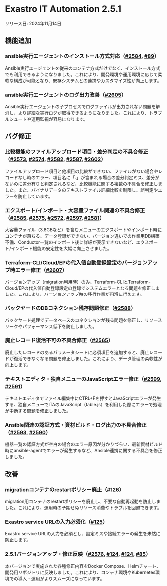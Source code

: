 # Exastro IT Automation 2.5.1

リリース日: 2024年11月14日

## 機能追加

### ansible実行エージェントのインストール方式対応（[#2584](https://github.com/exastro-suite/exastro-it-automation/issues/2584), [#89](https://github.com/exastro-suite/exastro-it-automation/issues/89)）
Ansible実行エージェントを従来のコンテナ方式だけでなく、インストール方式でも利用できるようになりました。これにより、開発環境や運用環境に応じて柔軟な構成が可能となり、既存システムとの連携やカスタマイズ性が向上します。

### ansible実行エージェントのログ出力改善（[#2605](https://github.com/exastro-suite/exastro-it-automation/issues/2605)）
Ansible実行エージェントの子プロセスでログファイルが出力されない問題を解消し、より詳細な実行ログが取得できるようになりました。これにより、トラブルシュートや運用監視が容易になります。

## バグ修正

### 比較機能のファイルアップロード項目・差分判定の不具合修正（[#2573](https://github.com/exastro-suite/exastro-it-automation/issues/2573), [#2574](https://github.com/exastro-suite/exastro-it-automation/issues/2574), [#2582](https://github.com/exastro-suite/exastro-it-automation/issues/2582), [#2587](https://github.com/exastro-suite/exastro-it-automation/issues/2587), [#2602](https://github.com/exastro-suite/exastro-it-automation/issues/2602)）
ファイルアップロード項目と他項目の比較ができない、ファイルがない場合やレコードなし時のエラー、項目名に「.」が含まれる場合の差分判定ミス、差分がないのに差分有りと判定されるなど、比較機能に関する複数の不具合を修正しました。また、バイナリデータのテキストファイル詳細比較を制限し、誤判定やエラーを防止しています。

### エクスポート/インポート・大容量ファイル関連の不具合修正（[#2585](https://github.com/exastro-suite/exastro-it-automation/issues/2585), [#2575](https://github.com/exastro-suite/exastro-it-automation/issues/2575), [#2572](https://github.com/exastro-suite/exastro-it-automation/issues/2572), [#2597](https://github.com/exastro-suite/exastro-it-automation/issues/2597), [#2581](https://github.com/exastro-suite/exastro-it-automation/issues/2581)）
大容量ファイル（3.8GBなど）を含むメニューのエクスポートやインポート時にコンテナが落ちる、データ登録ができない、バージョン違いでの作業用DB構築不備、Conductor一覧のインポート後に詳細が表示できないなど、エクスポート/インポート機能の安定性を大幅に向上させました。

### Terraform-CLI/Cloud/EPの代入値自動登録設定のバージョンアップ時エラー修正（[#2607](https://github.com/exastro-suite/exastro-it-automation/issues/2607)）
バージョンアップ（migration利用時）のみ、Terraform-CLIとTerraform-Cloud/EPの代入値自動登録設定の登録でシステムエラーとなる問題を修正しました。これにより、バージョンアップ時の移行作業が円滑に行えます。

### バックヤードのDBコネクション残存問題修正（[#2588](https://github.com/exastro-suite/exastro-it-automation/issues/2588)）
バックヤード処理でデータベースのコネクションが残る問題を修正し、リソースリークやパフォーマンス低下を防止しました。

### 廃止レコード復活不可の不具合修正（[#2565](https://github.com/exastro-suite/exastro-it-automation/issues/2565)）
廃止したレコードのあるパラメータシートに必須項目を追加すると、廃止レコードが復活できなくなる問題を修正しました。これにより、データ管理の柔軟性が向上します。

### テキストエディタ・独自メニューのJavaScriptエラー修正（[#2599](https://github.com/exastro-suite/exastro-it-automation/issues/2599), [#2591](https://github.com/exastro-suite/exastro-it-automation/issues/2591)）
テキストエディタでファイル編集中にCTRL+Fを押すとJavaScriptエラーが発生する、独自メニューでITAのJavaScript（table.js）を利用した際にエラーで処理が中断する問題を修正しました。

### Ansible関連の認証方式・資材ビルド・ログ出力の不具合修正（[#2593](https://github.com/exastro-suite/exastro-it-automation/issues/2593), [#2590](https://github.com/exastro-suite/exastro-it-automation/issues/2590)）
機器一覧の認証方式が空白の場合のエラー原因が分かりづらい、最新資材ビルド時にansible-agentでエラーが発生するなど、Ansible連携に関する不具合を修正しました。

## 改善

### migrationコンテナのrestartポリシー廃止（[#126](https://github.com/exastro-suite/exastro-docker-compose/issues/126)）
migration用コンテナのrestartポリシーを廃止し、不要な自動再起動を防止しました。これにより、運用時の予期せぬリソース消費やトラブルを回避できます。

### Exastro service URLの入力必須化（[#125](https://github.com/exastro-suite/exastro-docker-compose/issues/125)）
Exastro service URLの入力を必須とし、設定ミスや接続エラーの発生を未然に防止します。

### 2.5.1バージョンアップ・修正反映（[#2576](https://github.com/exastro-suite/exastro-it-automation/issues/2576), [#124](https://github.com/exastro-suite/exastro-docker-compose-dev/pull/23), [#124](https://github.com/exastro-suite/exastro-docker-compose/issues/124), [#85](https://github.com/exastro-suite/exastro-helm/issues/85)）
本バージョンで実施された各種修正内容をDocker Compose、Helmチャート、開発用リポジトリに反映しました。これにより、コンテナ環境やKubernetes環境での導入・運用がよりスムーズになっています。

